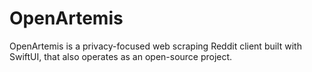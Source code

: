 # OpenArtemis
OpenArtemis is a privacy-focused web scraping Reddit client built with SwiftUI, that also operates as an open-source project.
